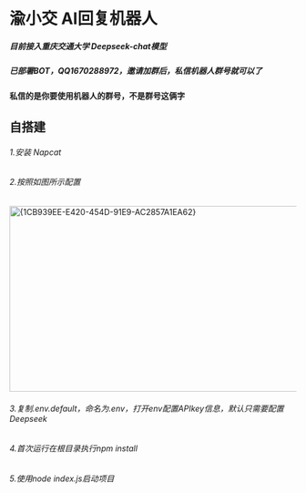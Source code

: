 # 渝小交 AI回复机器人
##### 目前接入重庆交通大学 Deepseek-chat模型
##### 已部署BOT，QQ1670288972，邀请加群后，私信机器人群号就可以了
#### 私信的是你要使用机器人的群号，不是群号这俩字
## 自搭建
###### 1.安装 Napcat
###### 2.按照如图所示配置
<img width="737" height="326" alt="{1CB939EE-E420-454D-91E9-AC2857A1EA62}" src="https://github.com/user-attachments/assets/138115e3-e242-412a-baa9-e219dc862aea" />

###### 3.复制.env.default，命名为.env，打开env配置APIkey信息，默认只需要配置Deepseek
###### 4.首次运行在根目录执行npm install
###### 5.使用node index.js启动项目
